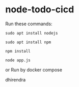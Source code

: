# node-todo-cicd

Run these commands:


`sudo apt install nodejs`


`sudo apt install npm`


`npm install`

`node app.js`

or Run by docker compose

dhirendra

